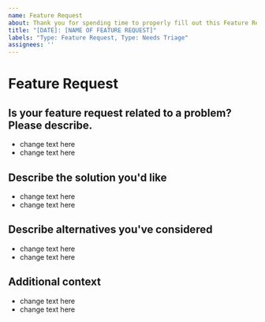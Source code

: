 ```yaml
---
name: Feature Request
about: Thank you for spending time to properly fill out this Feature Request.
title: "[DATE]: [NAME OF FEATURE REQUEST]"
labels: "Type: Feature Request, Type: Needs Triage"
assignees: ''
---
```

<!---NOTE: [DATE]: [NAME OF FEATURE REQUEST] Replace any NAME OF FEATURE REQUEST with your feature request,
       and input date YYMMDD  .-->

# Feature Request

## **Is your feature request related to a problem? Please describe.**
<!---NOTE: A clear and concise description of what the problem is. Ex. I'm always frustrated when [...] .-->
- change text here
- change text here

## **Describe the solution you'd like**
<!---NOTE: A clear and concise description of what you want to happen. .-->
- change text here
- change text here


## **Describe alternatives you've considered**
<!---NOTE: A clear and concise description of any alternative solutions or features you've considered.. .-->
- change text here
- change text here


## **Additional context**
<!---NOTE: Add any other context or screenshots about the feature request here. .-->
- change text here
- change text here

